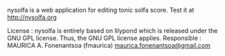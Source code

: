 nysolfa is a web application for editing tonic solfa score.
Test it at http://nysolfa.org


License : nysolfa is entirely based on lilypond which is released under the GNU GPL license. Thus, the GNU GPL license applies.
Responsible : MAURICA A. Fonenantsoa (fmaurica) <maurica.fonenantsoa@gmail.com>
